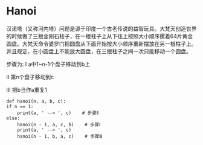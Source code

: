# Hanoi
汉诺塔（又称河内塔）问题是源于印度一个古老传说的益智玩具。大梵天创造世界的时候做了三根金刚石柱子，在一根柱子上从下往上按照大小顺序摞着64片黄金圆盘。大梵天命令婆罗门把圆盘从下面开始按大小顺序重新摆放在另一根柱子上。并且规定，在小圆盘上不能放大圆盘，在三根柱子之间一次只能移动一个圆盘。

步骤为:
  Ⅰ    a中1~n-1个盘子移动到b上

  Ⅱ    第n个盘子移动到c

  Ⅲ    把b当作a重复1

    def hanoi(n, a, b, c):
    if n == 1:
        print(a, ' --> ', c)    # 步骤Ⅱ
    else:
        hanoi(n - 1, a, c, b)    # 步骤Ⅰ
        print(a, ' --> ', c)
        hanoi(n - 1, b, a, c)    # 步骤Ⅲ
